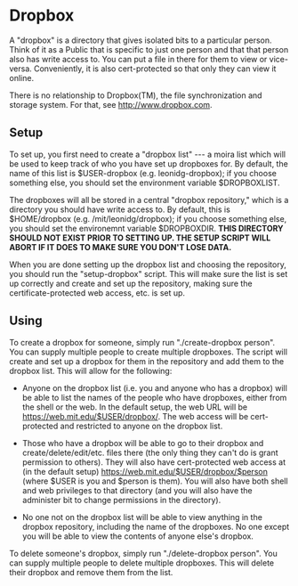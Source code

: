 Dropbox
=======

A "dropbox" is a directory that gives isolated bits to a particular
person. Think of it as a Public that is specific to just one person
and that that person also has write access to. You can put a file in
there for them to view or vice-versa. Conveniently, it is also
cert-protected so that only they can view it online.

There is no relationship to Dropbox(TM), the file synchronization and
storage system. For that, see http://www.dropbox.com.

Setup
-----

To set up, you first need to create a "dropbox list" --- a moira list
which will be used to keep track of who you have set up dropboxes
for. By default, the name of this list is $USER-dropbox
(e.g. leonidg-dropbox); if you choose something else, you should set
the environment variable $DROPBOXLIST.

The dropboxes will all be stored in a central "dropbox repository,"
which is a directory you should have write access to. By default, this
is $HOME/dropbox (e.g. /mit/leonidg/dropbox); if you choose something
else, you should set the environemnt variable $DROPBOXDIR.  **THIS
DIRECTORY SHOULD NOT EXIST PRIOR TO SETTING UP. THE SETUP SCRIPT WILL
ABORT IF IT DOES TO MAKE SURE YOU DON'T LOSE DATA.**

When you are done setting up the dropbox list and choosing the
repository, you should run the "setup-dropbox" script. This will make
sure the list is set up correctly and create and set up the
repository, making sure the certificate-protected web access, etc. is
set up.


Using
-----

To create a dropbox for someone, simply run "./create-dropbox
person". You can supply multiple people to create multiple
dropboxes. The script will create and set up a dropbox for them in the
repository and add them to the dropbox list. This will allow for the
following:

* Anyone on the dropbox list (i.e. you and anyone who has a
  dropbox) will be able to list the names of the people who
  have dropboxes, either from the shell or the web. In the
  default setup, the web URL will be
  https://web.mit.edu/$USER/dropbox/. The web access will be
  cert-protected and restricted to anyone on the dropbox list.

* Those who have a dropbox will be able to go to their dropbox
  and create/delete/edit/etc. files there (the only thing they
  can't do is grant permission to others). They will also have
  cert-protected web access at (in the default setup)
  https://web.mit.edu/$USER/dropbox/$person (where $USER is you
  and $person is them). You will also have both shell and web
  privileges to that directory (and you will also have the
  administer bit to change permissions in the directory).

* No one not on the dropbox list will be able to view anything
  in the dropbox repository, including the name of the
  dropboxes. No one except you will be able to view the
  contents of anyone else's dropbox.

To delete someone's dropbox, simply run "./delete-dropbox person". You
can supply multiple people to delete multiple dropboxes. This will
delete their dropbox and remove them from the list.